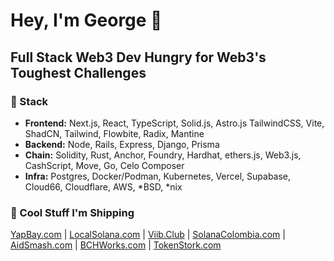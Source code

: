 # Hey, I'm George 👋
## Full Stack Web3 Dev Hungry for Web3's Toughest Challenges

### 🔧 Stack
- **Frontend:** Next.js, React, TypeScript, Solid.js, Astro.js TailwindCSS, Vite, ShadCN, Tailwind, Flowbite, Radix, Mantine
- **Backend:** Node, Rails, Express, Django, Prisma
- **Chain:** Solidity, Rust, Anchor, Foundry, Hardhat, ethers.js, Web3.js, CashScript, Move, Go, Celo Composer
- **Infra:** Postgres, Docker/Podman, Kubernetes, Vercel, Supabase, Cloud66, Cloudflare, AWS, *BSD, *nix

### 💪 Cool Stuff I'm Shipping
[YapBay.com](https://github.com/Panmoni/yapbay) | [LocalSolana.com](https://github.com/openpeer/localsolana) | [Viib.Club](https://github.com/Panmoni/viibclub) | [SolanaColombia.com](https://github.com/Panmoni/solanacolombia-www) | [AidSmash.com](https://github.com/Panmoni/aidsmash) | [BCHWorks.com](https://github.com/Panmoni/bitcoincashsite-www) | [TokenStork.com](https://github.com/Panmoni/tokenstork)
